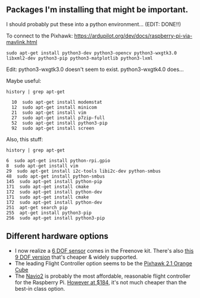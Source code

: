 ## Packages I'm installing that might be important.
I should probably put these into a python environment... (EDIT: DONE!!)


To connect to the Pixhawk: https://ardupilot.org/dev/docs/raspberry-pi-via-mavlink.html

`sudo apt-get install python3-dev python3-opencv python3-wxgtk3.0 libxml2-dev python3-pip python3-matplotlib python3-lxml`

Edit: python3-wxgtk3.0 doesn't seem to exist.  python3-wxgtk4.0 does...

Maybe useful:

```
history | grep apt-get

  10  sudo apt-get install modemstat
  12  sudo apt-get install minicom
  21  sudo apt-get install vim
  27  sudo apt-get install p7zip-full
  52  sudo apt-get install python3-pip
  92  sudo apt-get install screen
```

Also, this stuff:

```
history | grep apt-get

6  sudo apt-get install python-rpi.gpio
8  sudo apt-get install vim
29  sudo apt-get install i2c-tools libi2c-dev python-smbus
48  sudo apt-get install python-smbus
145  sudo apt-get install python-pip
171  sudo apt-get install cmake
172  sudo apt-get install python-dev
171  sudo apt-get install cmake
172  sudo apt-get install python-dev
251  apt-get search pip
255  apt-get install python3-pip
256  sudo apt-get install python3-pip
```


## Different hardware options

* I now realize a [6 DOF sensor](https://www.amazon.com/HiLetgo-MPU-6050-Accelerometer-Gyroscope-Converter/dp/B078SS8NQV) comes in the Freenove kit.  There's also [this 9 DOF version](https://www.amazon.com/HiLetgo-Gyroscope-Acceleration-Accelerator-Magnetometer/dp/B01I1J0Z7Y/) that's cheaper & widely supported.
* The leading Flight Controller option seems to be the [Pixhawk 2.1 Orange Cube](https://www.amazon.com/Orange-Standard-ADS-B-Carrier-Board/dp/B0842XYLGR/ref=pd_sbs_21_1/140-1966626-6294832)
* The [Navio2](https://emlid.com/navio/) is probably the most affordable, reasonable flight controller for the Raspberry Pi.  [However at $184](https://store.emlid.com/product/navio2/), it's not much cheaper than the best-in class option.
